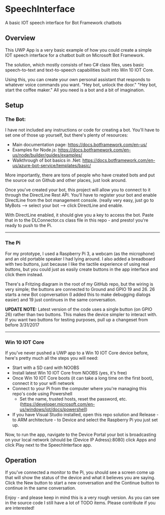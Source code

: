 # SpeechInterface
A basic IOT speech interface for Bot Framework chatbots

## Overview
This UWP App is a very basic example of how you could create a simple IOT speech interface for a chatbot built on Microsoft Bot Framework.

The solution, which mostly consists of two C# class files, uses basic speech-to-text and text-to-speech capabilities built into Win 10 IOT Core.

Using this, you can create your own personal assistant that responds to whatever voice commands you want. "Hey bot, unlock the door." "Hey bot, start the coffee maker." All you need is a bot and a bit of imagination.

## Setup
### The Bot:
I have not included any instructions or code for creating a bot. You'll have to set one of those up yourself, but there's plenty of resources:
* Main documentation page: https://docs.botframework.com/en-us/
* Examples for Node.js: https://docs.botframework.com/en-us/node/builder/guides/examples/
* Walkthrough of bot basics in .Net: https://docs.botframework.com/en-us/azure-bot-service/templates/basic/

More importantly, there are tons of people who have created bots and put the source out on Github and other places, just look around.

Once you've created your bot, this project will allow you to connect to it through the DirectLine Rest API. You'll have to register your bot and enable DirectLine from the bot management console. (really very easy, just go to MyBots --> select your bot --> click DirectLine and enable.

With DirectLine enabled, it should give you a key to access the bot. Paste that in to the DLConnector.cs class file in this repo - and presto! you're ready to push to the Pi.

---
### The Pi
For my prototype, I used a Raspberry Pi 3, a webcam (as the microphone) and an old portable speaker I had lying around. I also added a breadboard with two buttons, just because I like the tactile experience of using real buttons, but you could just as easily create buttons in the app interface and click them instead.

There's a Fritzing diagram in the root of my GitHub repo, but the wiring is very simple; the buttons are connected to Ground and GPIO 19 and 26. 26 starts a new Bot copnversation (I added this to make debugging dialogs easier) and 19 just continues in the same conversation.

__UPDATE NOTE:__ Latest version of the code uses a single button (on GPIO 26) rather than two buttons. This makes the device simpler to interact with. If you want two buttons for testing purposes, pull up a changeset from before 3/31/2017

---
### Win 10 IOT Core
If you've never pushed a UWP app to a Win 10 IOT Core device before, here's pretty much all the steps you will need:
* Start with a SD card with NOOBS
* Install latest Win 10 IOT Core from NOOBS (yes, it's free)
* Once Win 10 IOT Core boots (it can take a long time on the first boot), connect it to your wifi network
* Connect to your Pi from the computer where you're managing this repo's code using Powershell
	* Set the name, trusted hosts, reset the password, etc. (https://developer.microsoft.com/en-us/windows/iot/docs/powershell)
* If you have Visual Studio installed, open this repo solution and Release - to ARM architecture - to Device and select the Raspberry Pi you just set up.

Now, to run the app, navigate to the Device Portal your bot is broadcasting on your local network (should be {Device IP Adress}:8080) click Apps and click Play next to the SpeechInterface app.

## Operation
If you've connected a monitor to the Pi, you should see a screen come up that will show the status of the device and what it believes you are saying. Click the New button to start a new conversation and the Continue button to continue in the same conversation.

Enjoy - and please keep in mind this is a very rough version. As you can see in the source code I still have a lot of TODO items. Please contribute if you are interested!
